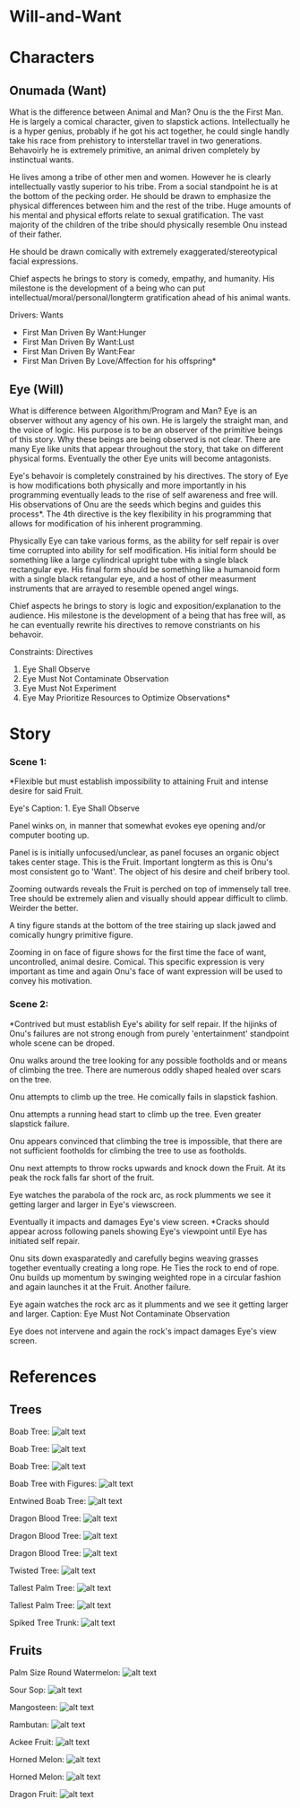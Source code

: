 # Will-and-Want

Characters
==========
Onumada (Want)
------------
What is the difference between Animal and Man?
Onu is the the First Man. He is largely a comical character, given to slapstick actions. Intellectually he is a hyper genius, probably if he got his act together, he could single handly take his race from prehistory to interstellar travel in two generations. Behavoirly he is extremely primitive, an animal driven completely by instinctual wants.  

He lives among a tribe of other men and women. However he is clearly intellectually vastly superior to his tribe. From a social standpoint he is at the bottom of the pecking order. He should be drawn to emphasize the physical differences between him and the rest of the tribe. Huge amounts of his mental and physical efforts relate to sexual gratification. The vast majority of the children of the tribe should physically resemble Onu instead of their father. 

He should be drawn comically with extremely exaggerated/stereotypical facial expressions. 

Chief aspects he brings to story is comedy, empathy, and humanity. His milestone is the development of a being who can put intellectual/moral/personal/longterm gratification ahead of his animal wants. 

Drivers: Wants
- First Man Driven By Want:Hunger
- First Man Driven By Want:Lust
- First Man Driven By Want:Fear
- First Man Driven By Love/Affection for his offspring*

Eye (Will)
--------
What is difference between Algorithm/Program and Man?
Eye is an observer without any agency of his own. He is largely the straight man, and the voice of logic. His purpose is to be an observer of the primitive beings of this story. Why these beings are being observed is not clear. There are many Eye like units that appear throughout the story, that take on different physical forms. Eventually the other Eye units will become antagonists. 

Eye's behavoir is completely constrained by his directives. The story of Eye is how modifications both physically and more importantly in his programming eventually leads to the rise of self awareness and free will. His observations of Onu are the seeds which begins and guides this process*. The 4th directive is the key flexibility in his programming that allows for modification of his inherent programming. 

Physically Eye can take various forms, as the ability for self repair is over time corrupted into ability for self modification. His initial form should be something like a large cylindrical upright tube with a single black rectangular eye. His final form should be something like a humanoid form with a single black retangular eye, and a host of other measurment instruments that are arrayed to resemble opened angel wings. 

Chief aspects he brings to story is logic and exposition/explanation to the audience. His milestone is the development of a being that has free will, as he can eventually rewrite his directives to remove constriants on his behavoir.

Constraints: Directives
1. Eye Shall Observe
2. Eye Must Not Contaminate Observation
3. Eye Must Not Experiment
4. Eye May Prioritize Resources to Optimize Observations*

Story
=====

### Scene 1:
*Flexible but must establish impossibility to attaining Fruit and intense desire for said Fruit.

Eye's Caption: 1. Eye Shall Observe

Panel winks on, in manner that somewhat evokes eye opening and/or computer booting up. 

Panel is is initially unfocused/unclear, as panel focuses an organic object takes center stage. This is the Fruit. Important longterm as this is Onu's most consistent go to 'Want'. The object of his desire and cheif bribery tool. 

Zooming outwards reveals the Fruit is perched on top of immensely tall tree. Tree should be extremely alien and visually should appear difficult to climb. Weirder the better.

A tiny figure stands at the bottom of the tree stairing up slack jawed and comically hungry primitive figure.

Zooming in on face of figure shows for the first time the face of want, uncontrolled, animal desire. Comical. This specific expression is very important as time and again Onu's face of want expression will be used to convey his motivation.

### Scene 2:
*Contrived but must establish Eye's ability for self repair. If the hijinks of Onu's failures are not strong enough from purely 'entertainment' standpoint whole scene can be droped.

Onu walks around the tree looking for any possible footholds and or means of climbing the tree. There are numerous oddly shaped healed over scars on the tree.

Onu attempts to climb up the tree. He comically fails in slapstick fashion. 

Onu attempts a running head start to climb up the tree. Even greater slapstick failure.

Onu appears convinced that climbing the tree is impossible, that there are not sufficient footholds for climbing the tree to use as footholds.

Onu next attempts to throw rocks upwards and knock down the Fruit. At its peak the rock falls far short of the fruit. 

Eye watches the parabola of the rock arc, as rock plumments we see it getting larger and larger in Eye's viewscreen. 

Eventually it impacts and damages Eye's view screen. *Cracks should appear across following  panels showing Eye's viewpoint until Eye has initiated self repair.
 
Onu sits down exasparatedly and carefully begins weaving grasses together eventually creating a long rope. He Ties the rock to end of rope. Onu builds up momentum by swinging weighted rope in a circular fashion and again launches it at the Fruit. Another failure.

Eye again watches the rock arc as it plumments and we see it getting larger and larger. 
Caption: Eye Must Not Contaminate Observation

Eye does not intervene and again the rock's impact damages Eye's view screen.

# References  
## Trees
Boab Tree: ![alt text](https://upload.wikimedia.org/wikipedia/commons/a/a8/Adansonia_grandidieri04.jpg "Boab Tree")

Boab Tree: ![alt text](http://justfunfacts.com/wp-content/uploads/2017/06/baobab-trees.jpg "Boab Tree")

Boab Tree: ![alt text](https://i.pinimg.com/736x/5c/a7/6d/5ca76d6c50df2a70b7b37d02f0949a36--oak-tree-plants.jpg "Boab Tree")

Boab Tree with Figures: ![alt text](http://cdn1.arkive.org/media/08/086520D1-AD0B-4109-A165-55E01B521506/Presentation.Large/Avenue-of-Grandidiers-baobab-trees.jpg "Boab Tree")

Entwined Boab Tree: ![alt text](https://i.pinimg.com/736x/88/d3/b5/88d3b58d16995ba2ca3746d917b2f4df--eternal-love-madagascar.jpg "Boab Tree")

Dragon Blood Tree: ![alt text](https://i.ytimg.com/vi/F9oB_5w_6B4/maxresdefault.jpg "Dragon Blood Tree")

Dragon Blood Tree: ![alt text](http://www.johnlund.com/Images/Dragon-Blood-Eagle.jpg "Dragon Blood Tree")

Dragon Blood Tree: ![alt text](http://lh6.googleusercontent.com/-elexauzO_ag/TgZjTwVstaI/AAAAAAABfgk/OgakA5ASV6M/s720/w4rtqwedfqwdqwdqw.jpg "Dragon Blood Tree")

Twisted Tree: ![alt text](http://lh5.googleusercontent.com/-iIqxEg5cPTQ/TgZjRN0G9mI/AAAAAAABfgI/09i4XfiWTI0/s720/34t234efewrfewfwef.jpg "Twisted Tree")

Tallest Palm Tree: ![alt text](http://i.imgur.com/cgJYLYG.jpg "Twisted Tree")

Tallest Palm Tree: ![alt text](http://lh3.ggpht.com/-eKMpz4nYJLo/UefYLWhiO7I/AAAAAAAAqdE/ppy-_6aYEWA/cocora-valley-62.jpg?imgmax=800 "Twisted Tree")

Spiked Tree Trunk: ![alt text](http://media.gettyimages.com/photos/closeup-view-of-spiked-tree-picture-id558954787 "Twisted Tree")

## Fruits
Palm Size Round Watermelon: ![alt text](https://previews.123rf.com/images/usersam2007/usersam20071209/usersam2007120900024/15173406-Single-sweet-watermelon-isolated-on-white-background-Stock-Photo.jpg "Strange Fruit")

Sour Sop: ![alt text](https://listverse.com/wp-content/uploads/2011/07/screen-shot-2011-07-08-at-8-13-22-am.jpg "Strange Fruit")

Mangosteen: ![alt text](https://i0.wp.com/www.thisblogrules.com/wp-content/uploads/2014/10/Purple-mangosteen.jpg "Strange Fruit")

Rambutan: ![alt text](http://wdy.h-cdn.co/assets/cm/15/09/768x516/54ebb8037d877_-_10-rambutan-xl.jpg "Strange Fruit")

Ackee Fruit: ![alt text](http://ghk.h-cdn.co/assets/15/32/1600x800/gallery-1438970989-weird-fruit.jpg "Strange Fruit")

Horned Melon: ![alt text](http://www.blufftontoday.com/sites/blufftontoday.com/files/styles/flexslider_enhanced/public/13289396.jpg?itok=9NILTTS7 "Strange Fruit")

Horned Melon: ![alt text](http://blog.fairwaymarket.com/content/uploads/2011/09/HornedMelon.jpg "Strange Fruit")

Dragon Fruit: ![alt text](https://images-na.ssl-images-amazon.com/images/I/71glW-5Mo%2BL._SX355_.jpg "Strange Fruit")